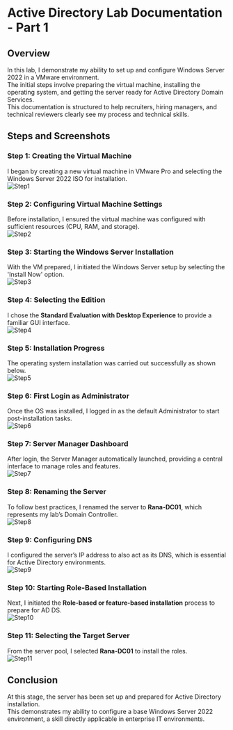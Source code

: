 # Active Directory Lab Documentation - Part 1

## Overview
In this lab, I demonstrate my ability to set up and configure Windows Server 2022 in a VMware environment.  
The initial steps involve preparing the virtual machine, installing the operating system, and getting the server ready for Active Directory Domain Services.  
This documentation is structured to help recruiters, hiring managers, and technical reviewers clearly see my process and technical skills.

## Steps and Screenshots

### Step 1: Creating the Virtual Machine
I began by creating a new virtual machine in VMware Pro and selecting the Windows Server 2022 ISO for installation.  
![Step1](/screenshots/New_Virtual_Machine_Wizard_Server_EVAL_iso_Selected.PNG)

### Step 2: Configuring Virtual Machine Settings
Before installation, I ensured the virtual machine was configured with sufficient resources (CPU, RAM, and storage).  
![Step2](/screenshots/Virtual_Machine_Settings_Window.PNG)

### Step 3: Starting the Windows Server Installation
With the VM prepared, I initiated the Windows Server setup by selecting the 'Install Now' option.  
![Step3](/screenshots/Microsoft_Operating_System_Setup_Install_Now.PNG)

### Step 4: Selecting the Edition
I chose the **Standard Evaluation with Desktop Experience** to provide a familiar GUI interface.  
![Step4](/screenshots/Standard_Evaluation_Operating_System_Desktop_Experience_Selected.PNG)

### Step 5: Installation Progress
The operating system installation was carried out successfully as shown below.  
![Step5](/screenshots/Installing_Microsoft_Server_Operating_System_Page.png)

### Step 6: First Login as Administrator
Once the OS was installed, I logged in as the default Administrator to start post-installation tasks.  
![Step6](/screenshots/Administrator_Login_Page_After_Installation.PNG)

### Step 7: Server Manager Dashboard
After login, the Server Manager automatically launched, providing a central interface to manage roles and features.  
![Step7](/screenshots/Server_Manager_Dashboard.png)

### Step 8: Renaming the Server
To follow best practices, I renamed the server to **Rana-DC01**, which represents my lab’s Domain Controller.  
![Step8](/screenshots/VM_Renamed_To_Rana-DC01_From_Server_Manager.PNG)

### Step 9: Configuring DNS
I configured the server’s IP address to also act as its DNS, which is essential for Active Directory environments.  
![Step9](/screenshots/IP_Address_Of_The_Server_is_Used_To_Set_The_DNS_Address.PNG)

### Step 10: Starting Role-Based Installation
Next, I initiated the **Role-based or feature-based installation** process to prepare for AD DS.  
![Step10](/screenshots/Adding_Roles_And_Features_By_Selecting_Roles_Based_Installation.PNG)

### Step 11: Selecting the Target Server
From the server pool, I selected **Rana-DC01** to install the roles.  
![Step11](/screenshots/For_Server_Selection_Rana-DC01_Is_Selected.PNG)

## Conclusion
At this stage, the server has been set up and prepared for Active Directory installation.  
This demonstrates my ability to configure a base Windows Server 2022 environment, a skill directly applicable in enterprise IT environments.

